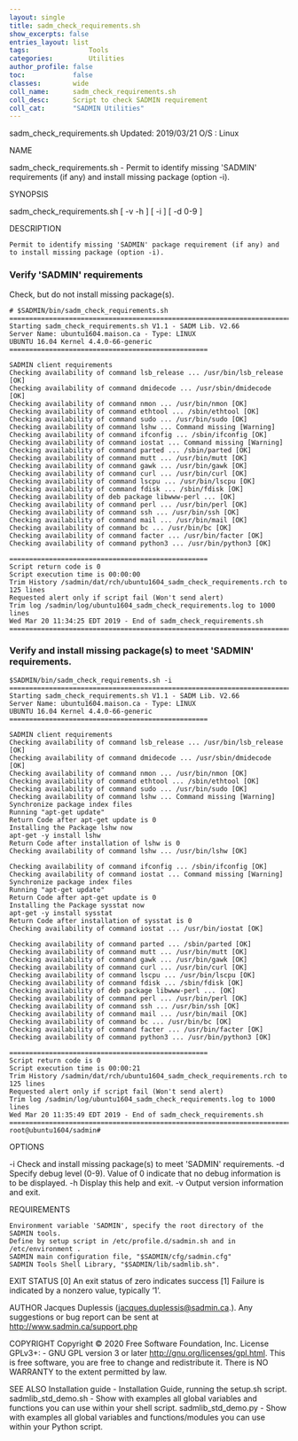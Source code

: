 ```yaml
---
layout: single
title: sadm_check_requirements.sh
show_excerpts: false
entries_layout: list
tags:               Tools
categories:         Utilities 
author_profile: false
toc:            false
classes:        wide
coll_name:      sadm_check_requirements.sh
coll_desc:      Script to check SADMIN requirement
coll_cat:       "SADMIN Utilities" 
---
```


sadm_check_requirements.sh
Updated: 2019/03/21
O/S : Linux
 
NAME

sadm_check_requirements.sh   -   Permit to identify missing 'SADMIN' requirements (if any) and install missing package (option -i).
 
SYNOPSIS

sadm_check_requirements.sh     [ -v -h  ]    [ -i  ]    [ -d   0-9  ]   
 
DESCRIPTION

    Permit to identify missing 'SADMIN' package requirement (if any) and to install missing package (option -i).



### Verify 'SADMIN' requirements
Check, but do not install missing package(s).
```
# $SADMIN/bin/sadm_check_requirements.sh 
================================================================================
Starting sadm_check_requirements.sh V1.1 - SADM Lib. V2.66
Server Name: ubuntu1604.maison.ca - Type: LINUX
UBUNTU 16.04 Kernel 4.4.0-66-generic
==================================================

SADMIN client requirements
Checking availability of command lsb_release ... /usr/bin/lsb_release [OK]
Checking availability of command dmidecode ... /usr/sbin/dmidecode [OK]
Checking availability of command nmon ... /usr/bin/nmon [OK]
Checking availability of command ethtool ... /sbin/ethtool [OK]
Checking availability of command sudo ... /usr/bin/sudo [OK]
Checking availability of command lshw ... Command missing [Warning]
Checking availability of command ifconfig ... /sbin/ifconfig [OK]
Checking availability of command iostat ... Command missing [Warning]
Checking availability of command parted ... /sbin/parted [OK]
Checking availability of command mutt ... /usr/bin/mutt [OK]
Checking availability of command gawk ... /usr/bin/gawk [OK]
Checking availability of command curl ... /usr/bin/curl [OK]
Checking availability of command lscpu ... /usr/bin/lscpu [OK]
Checking availability of command fdisk ... /sbin/fdisk [OK]
Checking availability of deb package libwww-perl ... [OK]
Checking availability of command perl ... /usr/bin/perl [OK]
Checking availability of command ssh ... /usr/bin/ssh [OK]
Checking availability of command mail ... /usr/bin/mail [OK]
Checking availability of command bc ... /usr/bin/bc [OK]
Checking availability of command facter ... /usr/bin/facter [OK]
Checking availability of command python3 ... /usr/bin/python3 [OK]

==================================================
Script return code is 0
Script execution time is 00:00:00
Trim History /sadmin/dat/rch/ubuntu1604_sadm_check_requirements.rch to 125 lines
Requested alert only if script fail (Won't send alert)
Trim log /sadmin/log/ubuntu1604_sadm_check_requirements.log to 1000 lines
Wed Mar 20 11:34:25 EDT 2019 - End of sadm_check_requirements.sh
================================================================================
```


### Verify and install missing package(s) to meet 'SADMIN' requirements.
        
```
$SADMIN/bin/sadm_check_requirements.sh -i 
================================================================================
Starting sadm_check_requirements.sh V1.1 - SADM Lib. V2.66
Server Name: ubuntu1604.maison.ca - Type: LINUX
UBUNTU 16.04 Kernel 4.4.0-66-generic
==================================================

SADMIN client requirements
Checking availability of command lsb_release ... /usr/bin/lsb_release [OK]
Checking availability of command dmidecode ... /usr/sbin/dmidecode [OK]
Checking availability of command nmon ... /usr/bin/nmon [OK]
Checking availability of command ethtool ... /sbin/ethtool [OK]
Checking availability of command sudo ... /usr/bin/sudo [OK]
Checking availability of command lshw ... Command missing [Warning]
Synchronize package index files
Running "apt-get update"
Return Code after apt-get update is 0
Installing the Package lshw now
apt-get -y install lshw
Return Code after installation of lshw is 0
Checking availability of command lshw ... /usr/bin/lshw [OK]

Checking availability of command ifconfig ... /sbin/ifconfig [OK]
Checking availability of command iostat ... Command missing [Warning]
Synchronize package index files
Running "apt-get update"
Return Code after apt-get update is 0
Installing the Package sysstat now
apt-get -y install sysstat
Return Code after installation of sysstat is 0
Checking availability of command iostat ... /usr/bin/iostat [OK]

Checking availability of command parted ... /sbin/parted [OK]
Checking availability of command mutt ... /usr/bin/mutt [OK]
Checking availability of command gawk ... /usr/bin/gawk [OK]
Checking availability of command curl ... /usr/bin/curl [OK]
Checking availability of command lscpu ... /usr/bin/lscpu [OK]
Checking availability of command fdisk ... /sbin/fdisk [OK]
Checking availability of deb package libwww-perl ... [OK]
Checking availability of command perl ... /usr/bin/perl [OK]
Checking availability of command ssh ... /usr/bin/ssh [OK]
Checking availability of command mail ... /usr/bin/mail [OK]
Checking availability of command bc ... /usr/bin/bc [OK]
Checking availability of command facter ... /usr/bin/facter [OK]
Checking availability of command python3 ... /usr/bin/python3 [OK]

==================================================
Script return code is 0
Script execution time is 00:00:21
Trim History /sadmin/dat/rch/ubuntu1604_sadm_check_requirements.rch to 125 lines
Requested alert only if script fail (Won't send alert)
Trim log /sadmin/log/ubuntu1604_sadm_check_requirements.log to 1000 lines
Wed Mar 20 11:35:49 EDT 2019 - End of sadm_check_requirements.sh
================================================================================
root@ubuntu1604/sadmin# 
```        



 
OPTIONS

-i
    Check and install missing package(s) to meet 'SADMIN' requirements.
-d
    Specify debug level (0-9).
    Value of 0 indicate that no debug information is to be displayed.
-h
    Display this help and exit.
-v
    Output version information and exit.



REQUIREMENTS

    Environment variable 'SADMIN', specify the root directory of the SADMIN tools.
    Define by setup script in /etc/profile.d/sadmin.sh and in /etc/environment .
    SADMIN main configuration file, "$SADMIN/cfg/sadmin.cfg"
    SADMIN Tools Shell Library, "$SADMIN/lib/sadmlib.sh".


 
EXIT STATUS
[0]    An exit status of zero indicates success
[1]    Failure is indicated by a nonzero value, typically ‘1’.

 
AUTHOR
Jacques Duplessis (jacques.duplessis@sadmin.ca.).
Any suggestions or bug report can be sent at http://www.sadmin.ca/support.php

 
COPYRIGHT
Copyright © 2020 Free Software Foundation, Inc. License GPLv3+:
    - GNU GPL version 3 or later http://gnu.org/licenses/gpl.html.
This is free software, you are free to change and redistribute it.
There is NO WARRANTY to the extent permitted by law.

 
SEE ALSO
Installation guide    - Installation Guide, running the setup.sh script.
sadmlib_std_demo.sh    - Show with examples all global variables and functions you can use within your shell script.
sadmlib_std_demo.py    - Show with examples all global variables and functions/modules you can use within your Python script.
